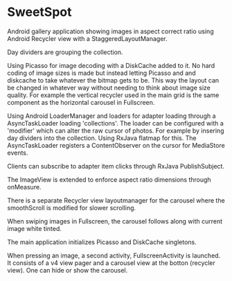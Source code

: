 # SweetSpot

Android gallery application showing images in aspect correct
ratio using Android Recycler view with a StaggeredLayoutManager.

Day dividers are grouping the collection.

Using Picasso for image decoding with a DiskCache added to it. No 
hard coding of image sizes is made but instead letting Picasso
and and diskcache to take whatever the bitmap gets to be. This
way the layout can be changed in whatever way without needing 
to think about image size quality. For example the vertical recycler
used in the main grid is the same component as the horizontal
carousel in Fullscreen.

Using Android LoaderManager and loaders for adapter loading through
a AsyncTaskLoader loading 'collections'. The loader can be configured
with a 'modifier' which can alter the raw cursor of photos. For
example by insering day dividers into the collection. Using
RxJava flatmap for this. The AsyncTaskLoader registers a 
ContentObserver on the cursor for MediaStore events.

Clients can subscribe to adapter item clicks through 
RxJava PublishSubject.

The ImageView is extended to enforce aspect ratio dimensions
through onMeasure.

There is a separate Recycler view layoutmanager for the 
carousel where the smoothScroll is modified for slower scrolling.

When swiping images in Fullscreen, the carousel follows along 
with current image white tinted.

The main application initializes Picasso and DiskCache singletons.

When pressing an image, a second activity, FullscreenActivity is 
launched. It consists of a v4 view pager and a carousel view at the
botton (recycler view). One can hide or show the carousel.

